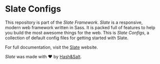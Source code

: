 # Slate Configs

This repository is part of the _Slate Framework_. _Slate_ is a responsive, modern web framework written in Sass. It is packed full of features to help you build the most awesome things for the web. This is _Slate Configs_, a collection of default config files for getting started with Slate.



For full documentation, visit the [Slate](https://www.slateengine.com) website.

_Slate_ was made with ♥ by [Hash&Salt](https://www.hashandsalt.com).
